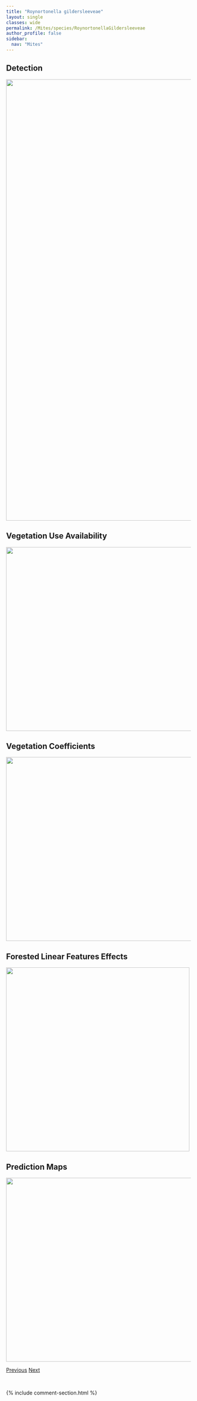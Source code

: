 ```yaml
---
title: "Roynortonella gildersleeveae"
layout: single
classes: wide
permalink: /Mites/species/RoynortonellaGildersleeveae
author_profile: false
sidebar:
  nav: "Mites"
---
```


<h2>Detection</h2>

<a href="https://drive.google.com/uc?export=view&id=1LD8J-iD_ZViXtnlQcekoA_AKZ8Umqe1k">
<img src="https://drive.google.com/uc?export=view&id=1LD8J-iD_ZViXtnlQcekoA_AKZ8Umqe1k" height = "1200" width = "800">
</a>


<h2>Vegetation Use Availability</h2>

<a href="https://drive.google.com/uc?export=view&id=1ljQwBMTYg_03y7cak1Guf-AsxC2fSK_X">
<img src="https://drive.google.com/uc?export=view&id=1ljQwBMTYg_03y7cak1Guf-AsxC2fSK_X" height = "500" width = "1000">
</a>


<h2>Vegetation Coefficients</h2>

<a href="https://drive.google.com/uc?export=view&id=1OLvI_V0ToiVvvBgIOb5BSCcDGo_6OPlt">
<img src="https://drive.google.com/uc?export=view&id=1OLvI_V0ToiVvvBgIOb5BSCcDGo_6OPlt" height = "500" width = "1000">
</a>


<h2>Forested Linear Features Effects</h2>

<a href="https://drive.google.com/uc?export=view&id=1CToBUwQLJnYzPQxHjscXVzmvU5E8VGmN">
<img src="https://drive.google.com/uc?export=view&id=1CToBUwQLJnYzPQxHjscXVzmvU5E8VGmN" height = "500" width = "500">
</a>


<h2>Prediction Maps</h2>

<a href="https://drive.google.com/uc?export=view&id=1LjXSVhqXGYz5wVJIPoMWb_zq_dkPXb-k">
<img src="https://drive.google.com/uc?export=view&id=1LjXSVhqXGYz5wVJIPoMWb_zq_dkPXb-k" height = "500" width = "1000">
</a>


<a href="/DevelopmentWebsite/Mites/species/RhysotritiaDiaphoros" class="pagination--pager" title="Rhysotritia diaphoros">Previous</a> <a href="/DevelopmentWebsite/Mites/species/RoynortonellaSp1DEW" class="pagination--pager" title="Roynortonella sp. 1 DEW">Next</a>

<p>&nbsp;</p>

{% include comment-section.html %}
